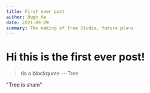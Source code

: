 ```yaml
---
title: First ever post
author: Hugh He
date: 2021-09-29
summary: The making of Tree Studio, future plans
---
```


# Hi this is the first ever post!

> tis a blockquote
> -- Tree

"Tree is sham"
